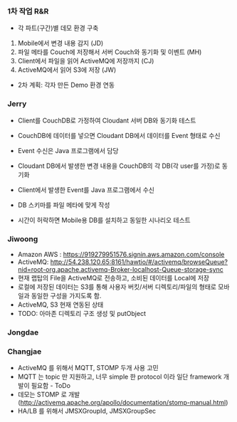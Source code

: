 ### 1차 작업 R&R

* 각 파트(구간)별 데모 환경 구축

1. Mobile에서 변경 내용 감지 (JD)
2. 파일 메타를 Couch에 저장해서 서버 Couch와 동기화 및 이벤트 (MH)
3. Client에서 파일을 읽어 ActiveMQ에 저장까지 (CJ)
4. ActiveMQ에서 읽어 S3에 저장 (JW)

* 2차 계획: 각자 만든 Demo 환경 연동

### Jerry

* Client를 CouchDB로 가정하여 Cloudant 서버 DB와 동기화 테스트
* CouchDB에 데이터를 넣으면 Cloudant DB에서 데이터를 Event 형태로 수신
* Event 수신은 Java 프로그램에서 담당
* Cloudant DB에서 발생한 변경 내용을 CouchDB의 각 DB(각 user를 가정)로 동기화
* Client에서 발생한 Event를 Java 프로그램에서 수신
* DB 스키마를 파일 메타에 맞게 작성

* 시간이 허락하면 Mobile용 DB를 설치하고 동일한 시나리오 테스트


### Jiwoong
* Amazon AWS : https://919279951576.signin.aws.amazon.com/console
* ActiveMQ: http://54.238.120.65:8161/hawtio/#/activemq/browseQueue?nid=root-org.apache.activemq-Broker-localhost-Queue-storage-sync
* 현재 랩탑의 File을 ActiveMQ로 전송하고, 소비된 데이터를 Local에 저장
* 로컬에 저장된 데이터는 S3를 통해 사용자 버킷/서버 디렉토리/파일의 형태로 모바일과 동일한 구성을 가지도록 함.
* ActiveMQ, S3 현재 연동된 상태
* TODO: 아마존 디렉토리 구조 생성 및 putObject 

### Jongdae


### Changjae
* ActiveMQ 를 위해서 MQTT, STOMP 두개 사용 고민
* MQTT 는 topic 만 지원하고, 너무 simple 한 protocol 이라 일단 framework 개발이 필요함 - ToDo 
* 데모는 STOMP 로 개발 (http://activemq.apache.org/apollo/documentation/stomp-manual.html)
* HA/LB 를 위해서 JMSXGroupId, JMSXGroupSec


